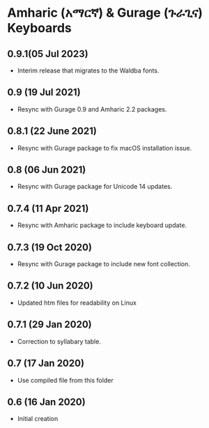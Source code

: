 # Amharic (አማርኛ) & Gurage (ጉራጊና) Keyboards

## 0.9.1(05 Jul 2023)
* Interim release that migrates to the Waldba fonts.

## 0.9 (19 Jul 2021)
* Resync with Gurage 0.9 and Amharic 2.2 packages.

## 0.8.1 (22 June 2021)
* Resync with Gurage package to fix macOS installation issue.

## 0.8 (06 Jun 2021)
* Resync with Gurage package for Unicode 14 updates.

## 0.7.4 (11 Apr 2021)
* Resync with Amharic package to include keyboard update.

## 0.7.3 (19 Oct 2020)
* Resync with Gurage package to include new font collection.

## 0.7.2 (10 Jun 2020)
* Updated htm files for readability on Linux

## 0.7.1 (29 Jan 2020)
* Correction to syllabary table.

## 0.7 (17 Jan 2020)
* Use compiled file from this folder

## 0.6 (16 Jan 2020)
* Initial creation
